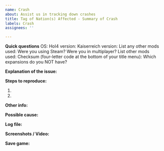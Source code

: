 ```yaml
---
name: Crash
about: Assist us in tracking down crashes
title: Tag of Nation(s) Affected - Summary of Crash
labels: Crash
assignees: ''

---
```


**Quick questions**
OS:
HoI4 version:
Kaiserreich version:
List any other mods used:
Were you using Steam?
Were you in multiplayer?
List other mods used:
Checksum (four-letter code at the bottom of your title menu):
Which expansions do you NOT have?

**Explanation of the issue:**


**Steps to reproduce:**

1.

2.

**Other info:**


**Possible cause:**


**Log file:**
<!-- If you have the log file: zip it before you drag & drop it here. Both error log and game log are useful to us.-->

**Screenshots / Video:**
<!-- Drag & drop screenshots here. Use https://youtube.com to upload video. -->

**Save game:**
<!-- Zip it before you drag & drop it here. -->

